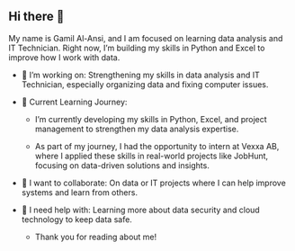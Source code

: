 ## Hi there 👋

My name is Gamil Al-Ansi, and I am focused on learning data analysis and IT Technician. Right now, I’m building my skills in Python and Excel to improve how I work with data.

- 🔭 I’m working on: Strengthening my skills in data analysis and IT Technician, especially organizing data and fixing computer issues.

- 🌱 Current Learning Journey:

  - I’m currently developing my skills in Python, Excel, and project management to strengthen my data analysis expertise.

  - As part of my journey, I had the opportunity to intern at Vexxa AB, where I applied these skills in real-world projects like JobHunt, focusing on data-driven solutions and insights.

- 👯 I want to collaborate: On data or IT projects where I can help improve systems and learn from others.

- 🤔 I need help with: Learning more about data security and cloud technology to keep data safe.

  - Thank you for reading about me!

<!--
**alansigamil/alansigamil** is a ✨ _special_ ✨ repository because its `README.md` (this file) appears on your GitHub profile.

Here are some ideas to get you started:

- 🔭 I’m currently working on ...
- 🌱 I’m currently learning ...
- 👯 I’m looking to collaborate on ...
- 🤔 I’m looking for help with ...
- 💬 Ask me about ...
- 📫 How to reach me: ...
- 😄 Pronouns: ...
- ⚡ Fun fact: ...
-->
